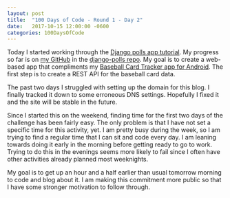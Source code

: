 ```yaml
---
layout: post
title:  "100 Days of Code - Round 1 - Day 2"
date:   2017-10-15 12:00:00 -0600
categories: 100DaysOfCode
---
```


Today I started working through the [Django polls app tutorial][1]. My progress so far is on [my GitHub][2] in the [django-polls repo][3]. My goal is to create a web-based app that compliments my [Baseball Card Tracker app for Android][4]. The first step is to create a REST API for the baseball card data.

The past two days I struggled with setting up the domain for this blog. I finally tracked it down to some erroneous DNS settings. Hopefully I fixed it and the site will be stable in the future.

Since I started this on the weekend, finding time for the first two days of the challenge has been fairly easy. The only problem is that I have not set a specific time for this activity, yet. I am pretty busy during the week, so I am trying to find a regular time that I can sit and code every day. I am leaning towards doing it early in the morning before getting ready to go to work. Trying to do this in the evenings seems more likely to fail since I often have other activities already planned most weeknights.

My goal is to get up an hour and a half earlier than usual tomorrow morning to code and blog about it. I am making this commitment more public so that I have some stronger motivation to follow through.

[1]:https://docs.djangoproject.com/en/1.11/intro/tutorial01/
[2]:https://github.com/codeguru42
[3]:https://github.com/codeguru42/django-polls
[4]:https://play.google.com/store/apps/details?id=bbct.android
